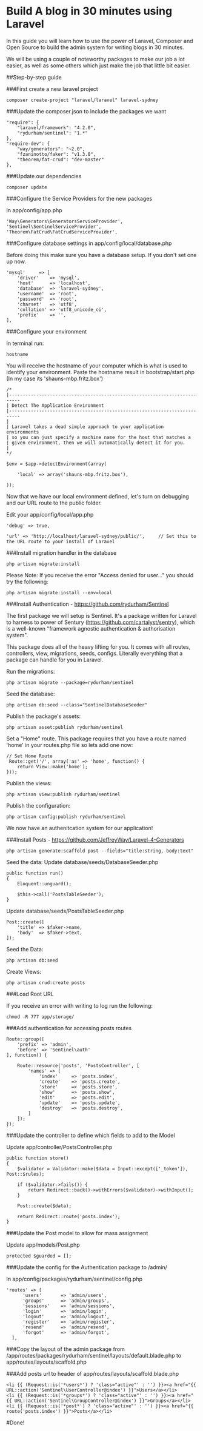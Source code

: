 # Build A blog in 30 minutes using Laravel 


In this guide you will learn how to use the power of Laravel, Composer and Open Source to build the admin system for writing blogs in 30 minutes.

We will be using a couple of noteworthy packages to make our job a lot easier, as well as some others which just make the job that little bit easier.

##Step-by-step guide

###First create a new laravel project

    
    composer create-project "laravel/laravel" laravel-sydney
    

###Update the composer.json to include the packages we want

    
    "require": {
        "laravel/framework": "4.2.0",
        "rydurham/sentinel": "1.*"
    },
    "require-dev": {
        "way/generators": "~2.0",
        "fzaninotto/faker": "v1.3.0",
        "theorem/fat-crud": "dev-master"
    },
    

###Update our dependencies

    
    composer update
    

###Configure the Service Providers for the new packages

In app/config/app.php

    
    'Way\Generators\GeneratorsServiceProvider',
    'Sentinel\SentinelServiceProvider',
    'Theorem\FatCrud\FatCrudServiceProvider',
    

###Configure database settings in app/config/local/database.php

Before doing this make sure you have a database setup. If you don't set one up now.

    
    'mysql'     => [
        'driver'    => 'mysql',
        'host'      => 'localhost',
        'database'  => 'laravel-sydney',
        'username'  => 'root',
        'password'  => 'root',
        'charset'   => 'utf8',
        'collation' => 'utf8_unicode_ci',
        'prefix'    => '',
    ],
    

###Configure your environment

In terminal run: 

    
    hostname 
    

You will receive the hostname of your computer which is what is used to identify your environment. Paste the hostname result in bootstrap/start.php (In my case its 'shauns-mbp.fritz.box')

    
    /*
    |--------------------------------------------------------------------------
    | Detect The Application Environment
    |--------------------------------------------------------------------------
    |
    | Laravel takes a dead simple approach to your application environments
    | so you can just specify a machine name for the host that matches a
    | given environment, then we will automatically detect it for you.
    |
    */
    
    $env = $app->detectEnvironment(array(
    
        'local' => array('shauns-mbp.fritz.box'),
    
    ));
    

Now that we have our local environment defined, let's turn on debugging and our URL route to the public folder.

Edit your app/config/local/app.php 

    
    'debug' => true,
    
    'url' => 'http://localhost/laravel-sydney/public/',     // Set this to the URL route to your install of Laravel
    

###Install migration handler in the database

    
    php artisan migrate:install
    

Please Note: If you receive the error "Access denied for user..." you should try the following:

    
    php artisan migrate:install --env=local
    

###Install Authentication - https://github.com/rydurham/Sentinel

The first package we will setup is Sentinel. It's a package written for Laravel to harness to power of Sentury (https://github.com/cartalyst/sentry), which is a well-known "framework agnostic authentication & authorisation system".

This package does all of the heavy lifting for you. It comes with all routes, controllers, view, migrations, seeds, configs. Literally everything that a package can handle for you in Laravel.

Run the migrations:

    
    php artisan migrate --package=rydurham/sentinel
    

Seed the database:

    
    php artisan db:seed --class="SentinelDatabaseSeeder"
    

Publish the package's assets:

    
    php artisan asset:publish rydurham/sentinel
    

Set a "Home" route. This package requires that you have a route named 'home' in your routes.php file so lets add one now:

    
    // Set Home Route
     Route::get('/', array('as' => 'home', function() {
        return View::make('home');
    }));
    

Publish the views:

    
    php artisan view:publish rydurham/sentinel
    

Publish the configuration:

    
    php artisan config:publish rydurham/sentinel
    

We now have an authenitcation system for our application!

###Install Posts - https://github.com/JeffreyWay/Laravel-4-Generators



    
    php artisan generate:scaffold post --fields="title:string, body:text"
    

Seed the data:
Update database/seeds/DatabaseSeeder.php

    
    public function run()
    {
        Eloquent::unguard();
        
        $this->call('PostsTableSeeder');
    }
    

Update database/seeds/PostsTableSeeder.php

    
    Post::create([
        'title' => $faker->name,
        'body'  => $faker->text,
    ]);
    

Seed the Data:

    
    php artisan db:seed
    

Create Views:

    
    php artisan crud:create posts
    

###Load Root URL

If you receive an error with writing to log run the following:

    
    chmod -R 777 app/storage/
    

###Add authentication for accessing posts routes

    
    Route::group([
        'prefix' => 'admin',
        'before' => 'Sentinel\auth'
    ], function() {
        
        Route::resource('posts', 'PostsController', [
            'names' => [
                'index'     => 'posts.index',
                'create'    => 'posts.create',
                'store'     => 'posts.store',
                'show'      => 'posts.show',
                'edit'      => 'posts.edit',
                'update'    => 'posts.update',
                'destroy'   => 'posts.destroy',
            ]
        ]);
    });
    

###Update the controller to define which fields to add to the Model

Update app/controller/PostsController.php

    
    public function store()
    {
        $validator = Validator::make($data = Input::except(['_token']), Post::$rules);
    
        if ($validator->fails()) {
            return Redirect::back()->withErrors($validator)->withInput();
        }
        
        Post::create($data);
        
        return Redirect::route('posts.index');
    }
    

###Update the Post model to allow for mass assignment

Update app/models/Post.php

    
    protected $guarded = [];
    

###Update the config for the Authentication package to /admin/

In app/config/packages/rydurham/sentinel/config.php

    
    'routes' => [
          'users'       => 'admin/users',
          'groups'      => 'admin/groups',
          'sessions'    => 'admin/sessions',
          'login'       => 'admin/login',
          'logout'      => 'admin/logout',
          'register'    => 'admin/register',
          'resend'      => 'admin/resend',
          'forgot'      => 'admin/forgot',
      ],
      

###Copy the layout of the admin package from /app/routes/packages/rydurham/sentinel/layouts/default.blade.php to app/routes/layouts/scaffold.php

###Add posts url to header of app/routes/layouts/scaffold.blade.php

    
    <li {{ (Request::is('*users*') ? 'class="active"' : '') }}><a href="{{ URL::action('Sentinel\UserController@index') }}">Users</a></li>
    <li {{ (Request::is('*groups*') ? 'class="active"' : '') }}><a href="{{ URL::action('Sentinel\GroupController@index') }}">Groups</a></li>
    <li {{ (Request::is('*post*') ? 'class="active"' : '') }}><a href="{{ route('posts.index') }}">Posts</a></li>
    

#Done!

